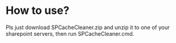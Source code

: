 # How to use? 
Pls just download SPCacheCleaner.zip and unzip it to one of your sharepoint servers, then run SPCacheCleaner.cmd. 

